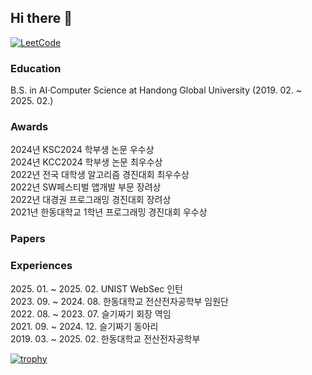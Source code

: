 ## Hi there 👋

<!--
**wnghks7787/wnghks7787** is a ✨ _special_ ✨ repository because its `README.md` (this file) appears on your GitHub profile.

Here are some ideas to get you started:

- 🔭 I’m currently working on ...
- 🌱 I’m currently learning ...
- 👯 I’m looking to collaborate on ...
- 🤔 I’m looking for help with ...
- 💬 Ask me about ...
- 📫 How to reach me: ...
- 😄 Pronouns: ...
- ⚡ Fun fact: ...
-->
<!-- This line is for Icons -->
[![LeetCode](https://img.shields.io/badge/LeetCode-000000?style=for-the-badge&logo=LeetCode&logoColor=#d16c06)](https://leetcode.com/u/wnghks7787/)

### Education
B.S. in AI·Computer Science at Handong Global University (2019. 02. ~ 2025. 02.)


### Awards

2024년 KSC2024 학부생 논문 우수상  
2024년 KCC2024 학부생 논문 최우수상  
2022년 전국 대학생 알고리즘 경진대회 최우수상  
2022년 SW페스티벌 앱개발 부문 장려상  
2022년 대경권 프로그래밍 경진대회 장려상  
2021년 한동대학교 1학년 프로그래밍 경진대회 우수상  

### Papers


### Experiences
2025\. 01. ~ 2025. 02. UNIST WebSec 인턴  
2023\. 09. ~ 2024. 08. 한동대학교 전산전자공학부 임원단  
2022\. 08. ~ 2023. 07. 슬기짜기 회장 역임  
2021\. 09. ~ 2024. 12. 슬기짜기 동아리  
2019\. 03. ~ 2025. 02. 한동대학교 전산전자공학부  


<!-- This line is for Trophy -->
[![trophy](https://github-profile-trophy.vercel.app/?username=wnghks7787&row=1)](https://github.com/ryo-ma/github-profile-trophy)
